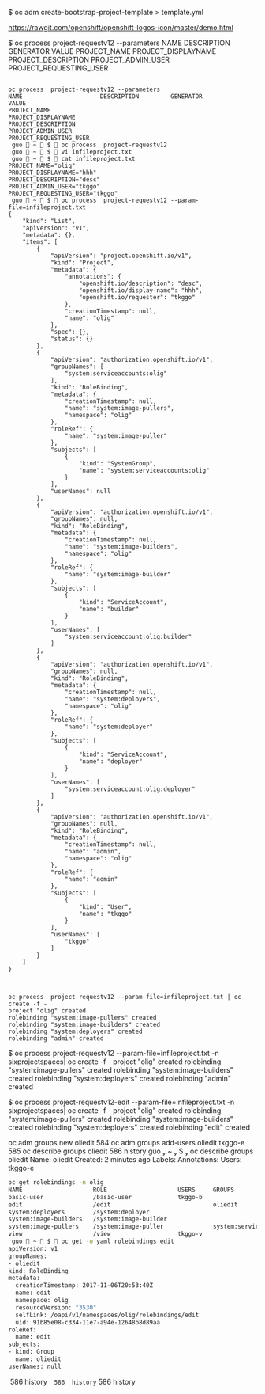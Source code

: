 $ oc adm create-bootstrap-project-template  > template.yml


https://rawgit.com/openshift/openshift-logos-icon/master/demo.html

$ oc process  project-requestv12 --parameters
NAME                      DESCRIPTION         GENERATOR           VALUE
PROJECT_NAME
PROJECT_DISPLAYNAME
PROJECT_DESCRIPTION
PROJECT_ADMIN_USER
PROJECT_REQUESTING_USER



```

oc process  project-requestv12 --parameters
NAME                      DESCRIPTION         GENERATOR           VALUE
PROJECT_NAME
PROJECT_DISPLAYNAME
PROJECT_DESCRIPTION
PROJECT_ADMIN_USER
PROJECT_REQUESTING_USER
 guo  ~  $  oc process  project-requestv12
 guo  ~  $  vi infileproject.txt
 guo  ~  $  cat infileproject.txt
PROJECT_NAME="olig"
PROJECT_DISPLAYNAME="hhh"
PROJECT_DESCRIPTION="desc"
PROJECT_ADMIN_USER="tkggo"
PROJECT_REQUESTING_USER="tkggo"
 guo  ~  $  oc process  project-requestv12 --param-file=infileproject.txt
{
    "kind": "List",
    "apiVersion": "v1",
    "metadata": {},
    "items": [
        {
            "apiVersion": "project.openshift.io/v1",
            "kind": "Project",
            "metadata": {
                "annotations": {
                    "openshift.io/description": "desc",
                    "openshift.io/display-name": "hhh",
                    "openshift.io/requester": "tkggo"
                },
                "creationTimestamp": null,
                "name": "olig"
            },
            "spec": {},
            "status": {}
        },
        {
            "apiVersion": "authorization.openshift.io/v1",
            "groupNames": [
                "system:serviceaccounts:olig"
            ],
            "kind": "RoleBinding",
            "metadata": {
                "creationTimestamp": null,
                "name": "system:image-pullers",
                "namespace": "olig"
            },
            "roleRef": {
                "name": "system:image-puller"
            },
            "subjects": [
                {
                    "kind": "SystemGroup",
                    "name": "system:serviceaccounts:olig"
                }
            ],
            "userNames": null
        },
        {
            "apiVersion": "authorization.openshift.io/v1",
            "groupNames": null,
            "kind": "RoleBinding",
            "metadata": {
                "creationTimestamp": null,
                "name": "system:image-builders",
                "namespace": "olig"
            },
            "roleRef": {
                "name": "system:image-builder"
            },
            "subjects": [
                {
                    "kind": "ServiceAccount",
                    "name": "builder"
                }
            ],
            "userNames": [
                "system:serviceaccount:olig:builder"
            ]
        },
        {
            "apiVersion": "authorization.openshift.io/v1",
            "groupNames": null,
            "kind": "RoleBinding",
            "metadata": {
                "creationTimestamp": null,
                "name": "system:deployers",
                "namespace": "olig"
            },
            "roleRef": {
                "name": "system:deployer"
            },
            "subjects": [
                {
                    "kind": "ServiceAccount",
                    "name": "deployer"
                }
            ],
            "userNames": [
                "system:serviceaccount:olig:deployer"
            ]
        },
        {
            "apiVersion": "authorization.openshift.io/v1",
            "groupNames": null,
            "kind": "RoleBinding",
            "metadata": {
                "creationTimestamp": null,
                "name": "admin",
                "namespace": "olig"
            },
            "roleRef": {
                "name": "admin"
            },
            "subjects": [
                {
                    "kind": "User",
                    "name": "tkggo"
                }
            ],
            "userNames": [
                "tkggo"
            ]
        }
    ]
}



oc process  project-requestv12 --param-file=infileproject.txt | oc create -f -
project "olig" created
rolebinding "system:image-pullers" created
rolebinding "system:image-builders" created
rolebinding "system:deployers" created
rolebinding "admin" created
```
$ oc process  project-requestv12 --param-file=infileproject.txt -n sixprojectspaces| oc create -f -
project "olig" created
rolebinding "system:image-pullers" created
rolebinding "system:image-builders" created
rolebinding "system:deployers" created
rolebinding "admin" created


$ oc process project-requestv12-edit --param-file=infileproject.txt -n sixprojectspaces| oc create -f -
project "olig" created
rolebinding "system:image-pullers" created
rolebinding "system:image-builders" created
rolebinding "system:deployers" created
rolebinding "edit" created



oc adm groups new oliedit
  584  oc adm groups add-users oliedit tkggo-e
  585  oc describe groups  oliedit
  586  history
 guo  ~  $  oc describe groups  oliedit
Name:		oliedit
Created:	2 minutes ago
Labels:		<none>
Annotations:	<none>
Users:		tkggo-e



```sh
oc get rolebindings -n olig
NAME                    ROLE                    USERS     GROUPS                        SERVICE ACCOUNTS   SUBJECTS
basic-user              /basic-user             tkggo-b
edit                    /edit                             oliedit
system:deployers        /system:deployer                                                deployer
system:image-builders   /system:image-builder                                           builder
system:image-pullers    /system:image-puller              system:serviceaccounts:olig
view                    /view                   tkggo-v
 guo  ~  $  oc get -o yaml rolebindings edit
apiVersion: v1
groupNames:
- oliedit
kind: RoleBinding
metadata:
  creationTimestamp: 2017-11-06T20:53:40Z
  name: edit
  namespace: olig
  resourceVersion: "3530"
  selfLink: /oapi/v1/namespaces/olig/rolebindings/edit
  uid: 91b85e08-c334-11e7-a94e-12648b8d89aa
roleRef:
  name: edit
subjects:
- kind: Group
  name: oliedit
userNames: null
```
  586  history`
  586  history`
  586  history
